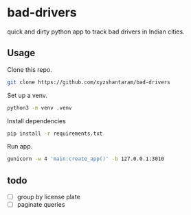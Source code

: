 # bad-drivers

quick and dirty python app to track bad drivers in Indian cities.

## Usage

Clone this repo.

```sh
git clone https://github.com/xyzshantaram/bad-drivers
```

Set up a venv.

```sh
python3 -m venv .venv
```

Install dependencies

```sh
pip install -r requirements.txt
```

Run app.

```sh
gunicorn -w 4 'main:create_app()' -b 127.0.0.1:3010
```

## todo

- [ ] group by license plate
- [ ] paginate queries
